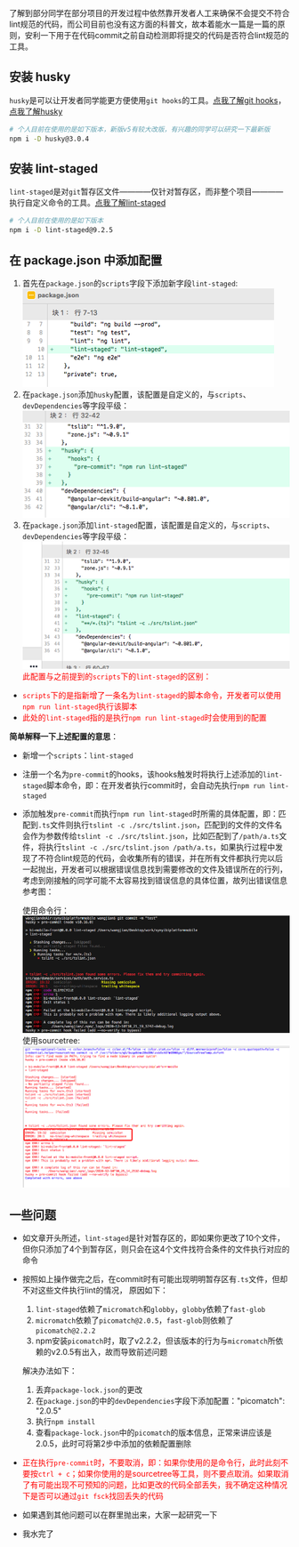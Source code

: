 了解到部分同学在部分项目的开发过程中依然靠开发者人工来确保不会提交不符合lint规范的代码，而公司目前也没有这方面的科普文，故本着能水一篇是一篇的原则，安利一下用于在代码commit之前自动检测即将提交的代码是否符合lint规范的工具。
<!-- more -->

## 安装 husky
`husky`是可以让开发者同学能更方便使用`git hooks`的工具。[点我了解git hooks](https://www.git-scm.com/book/zh/v2/%E8%87%AA%E5%AE%9A%E4%B9%89-Git-Git-%E9%92%A9%E5%AD%90)，[点我了解husky](https://github.com/typicode/husky#readme)
```bash
# 个人目前在使用的是如下版本，新版v5有较大改版，有兴趣的同学可以研究一下最新版
npm i -D husky@3.0.4
```

## 安装 lint-staged
`lint-staged`是对`git`暂存区文件————仅针对暂存区，而非整个项目————执行自定义命令的工具。[点我了解lint-staged](https://github.com/okonet/lint-staged)
```bash
# 个人目前在使用的是如下版本
npm i -D lint-staged@9.2.5
```

## 在 package.json 中添加配置
1. 首先在`package.json`的`scripts`字段下添加新字段`lint-staged`: 
![图片](./lint-staged/lint-scripts.png)
2. 在`package.json`添加`husky`配置，该配置是自定义的，与`scripts`、`devDependencies`等字段平级：
![图片](./lint-staged/husky.png)
3. 在`package.json`添加`lint-staged`配置，该配置是自定义的，与`scripts`、`devDependencies`等字段平级：
![图片](./lint-staged/staged.png)
<font color="red">此配置与之前提到的`scripts`下的`lint-staged`的区别：</font>
- <font color="red">`scripts`下的是指新增了一条名为`lint-staged`的脚本命令，开发者可以使用`npm run lint-staged`执行该脚本</font>
- <font color="red">此处的`lint-staged`指的是执行`npm run lint-staged`时会使用到的配置</font>

<b>简单解释一下上述配置的意思</b>：
- 新增一个`scripts`：`lint-staged`
- 注册一个名为`pre-commit`的hooks，该hooks触发时将执行上述添加的`lint-staged`脚本命令，即：在开发者执行commit时，会自动先执行`npm run lint-staged`
- 添加触发`pre-commit`而执行`npm run lint-staged`时所需的具体配置，即：匹配到`.ts`文件则执行`tslint -c ./src/tslint.json`，匹配到的文件的文件名会作为参数传给`tslint -c ./src/tslint.json`，比如匹配到了`/path/a.ts`文件，将执行`tslint -c ./src/tslint.json /path/a.ts`，如果执行过程中发现了不符合lint规范的代码，会收集所有的错误，并在所有文件都执行完以后一起抛出，开发者可以根据错误信息找到需要修改的文件及错误所在的行列，考虑到刚接触的同学可能不太容易找到错误信息的具体位置，故列出错误信息参考图：

  使用命令行：
  ![图片](./lint-staged/cmd-staged-error.png)
  使用sourcetree:
  ![图片](./lint-staged/sourcetree-error.png)
## 一些问题

- 如文章开头所述，`lint-staged`是针对暂存区的，即如果你更改了10个文件，但你只添加了4个到暂存区，则只会在这4个文件找符合条件的文件执行对应的命令
- 按照如上操作做完之后，在commit时有可能出现明明暂存区有`.ts`文件，但却不对这些文件执行lint的情况，
  原因如下：
  1. `lint-staged`依赖了`micromatch`和`globby`，`globby`依赖了`fast-glob`
  2. `micromatch`依赖了`picomatch@2.0.5`，`fast-glob`则依赖了`picomatch@2.2.2`
  3. npm安装`picomatch`时，取了v2.2.2，但该版本的行为与`micromatch`所依赖的v2.0.5有出入，故而导致前述问题


  解决办法如下：
  1. 丢弃`package-lock.json`的更改
  2. 在`package.json`的中的`devDependencies`字段下添加配置："picomatch": "2.0.5"
  3. 执行`npm install`
  4. 查看`package-lock.json`中的`picomatch`的版本信息，正常来讲应该是2.0.5，此时可将第2步中添加的依赖配置删除

- <font color="red">正在执行`pre-commit`时，不要取消，即：如果你使用的是命令行，此时此刻不要按`ctrl + c`；如果你使用的是sourcetree等工具，则不要点取消。如果取消了有可能出现不可预知的问题，比如更改的代码全部丢失，我不确定这种情况下是否可以通过`git fsck`找回丢失的代码</font>

- 如果遇到其他问题可以在群里抛出来，大家一起研究一下
- 我水完了